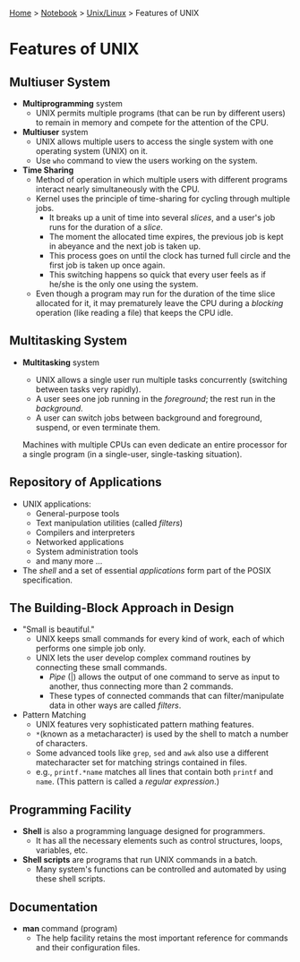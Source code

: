 <a href="../../">Home</a> > <a href="../notebook">Notebook</a> > <a href="./">Unix/Linux</a> > Features of UNIX

# Features of UNIX



## Multiuser System

* **Multiprogramming** system
  - UNIX permits multiple programs (that can be run by different users) to remain in memory and compete for the attention of the CPU.      
* **Multiuser** system
  - UNIX allows multiple users to access the single system with one operating system (UNIX) on it.
  - Use `who` command to view the users working on the system.
* **Time Sharing**
  - Method of operation in which multiple users with different programs interact nearly simultaneously with the CPU.
  - Kernel uses the principle of time-sharing for cycling through multiple jobs.
      - It breaks up a unit of time into several *slices*, and a user's job runs for the duration of a *slice*.
      - The moment the allocated time expires, the previous job is kept in abeyance and the next job is taken up.
      - This process goes on until the clock has turned full circle and the first job is taken up once again.
      - This switching happens so quick that every user feels as if he/she is the only one using the system.
  - Even though a program may run for the duration of the time slice allocated for it, it may prematurely leave the CPU during a *blocking* operation (like reading a file) that keeps the CPU idle.



## Multitasking System

* **Multitasking** system

  - UNIX allows a single user run multiple tasks concurrently (switching between tasks very rapidly).
  - A user sees one job running in the *foreground*; the rest run in the *background*.
  - A user can switch jobs between background and foreground, suspend, or even terminate them.

  Machines with multiple CPUs can even dedicate an entire processor for a single program (in a single-user, single-tasking situation).



## Repository of Applications

* UNIX applications:
  - General-purpose tools
  - Text manipulation utilities (called *filters*)
  - Compilers and interpreters
  - Networked applications
  - System administration tools
  - and many more ...
* The *shell* and a set of essential *applications* form part of the POSIX specification.



## The Building-Block Approach in Design

* "Small is beautiful."
  - UNIX keeps small commands for every kind of work, each of which performs one simple job only.
  - UNIX lets the user develop complex command routines by connecting these small commands.
      - *Pipe* (|) allows the output of one command to serve as input to another, thus connecting more than 2 commands.
      - These types of connected commands that can filter/manipulate data in other ways are called *filters*.
* Pattern Matching
  - UNIX features very sophisticated pattern mathing features.
  - `*`(known as a metacharacter) is used by the shell to match a number of characters.
  - Some advanced tools like `grep`, `sed` and `awk` also use a different matecharacter set for matching strings contained in files.
  - e.g., `printf.*name` matches all lines that contain both `printf` and `name`. (This pattern is called a *regular expression*.)



## Programming Facility

* **Shell** is also a programming language designed for programmers.
  - It has all the necessary elements such as control structures, loops, variables, etc.
* **Shell scripts** are programs that run UNIX commands in a batch.
  - Many system's functions can be controlled and automated by using these shell scripts.



## Documentation

* **man** command (program)
  - The help facility retains the most important reference for commands and their configuration files.
